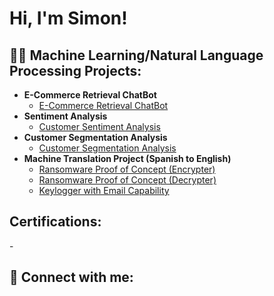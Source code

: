 <h1>Hi, I'm Simon!</h1>

<h2>👨‍💻 Machine Learning/Natural Language Processing Projects:</h2>

- <b>E-Commerce Retrieval ChatBot</b>
  - [E-Commerce Retrieval ChatBot](https://github.com/Simon-Siebert/E-Commerce_Retrieval_ChatBot/tree/main)
- <b>Sentiment Analysis</b>
  - [Customer Sentiment Analysis](https://github.com/Simon-Siebert/Sentiment_Analysis)
- <b>Customer Segmentation Analysis</b>
  - [Customer Segmentation Analysis](https://github.com/Simon-Siebert/Customer_Segmentation_Analysis/tree/main)
- <b>Machine Translation Project (Spanish to English)</b>
  - [Ransomware Proof of Concept (Encrypter)](https://github.com/joshmadakor1/EncrypterPOC)
  - [Ransomware Proof of Concept (Decrypter)](https://github.com/joshmadakor1/DecrypterPOC)
  - [Keylogger with Email Capability](https://github.com/joshmadakor1/Key-Logger-With-Email)

<h2>Certifications:</h2>
- 

<h2> 🤳 Connect with me:</h2>

[twitter]: https://twitter.com/joshmadakor
[instagram]: https://www.instagram.com/joshmadakor/
[linkedin]: https://linkedin.com/in/joshmadakor

